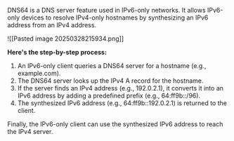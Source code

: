 DNS64 is a DNS server feature used in IPv6-only networks. It allows IPv6-only devices to resolve IPv4-only hostnames by synthesizing an IPv6 address from an IPv4 address.

![[Pasted image 20250328215934.png]]

**Here's the step-by-step process:**

1. An IPv6-only client queries a DNS64 server for a hostname (e.g., example.com).
2. The DNS64 server looks up the IPv4 A record for the hostname.
3. If the server finds an IPv4 address (e.g., 192.0.2.1), it converts it into an IPv6 address by adding a predefined prefix (e.g., 64:ff9b::/96).
4. The synthesized IPv6 address (e.g., 64:ff9b::192.0.2.1) is returned to the client.

Finally, the IPv6-only client can use the synthesized IPv6 address to reach the IPv4 server.